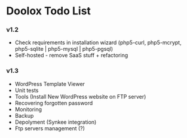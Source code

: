 Doolox Todo List
================

### v1.2 ###

* Check requirements in installation wizard (php5-curl, php5-mcrypt, php5-sqlite | php5-mysql | php5-pgsql)
* Self-hosted - remove SaaS stuff + refactoring

### v1.3 ###

* WordPress Template Viewer
* Unit tests
* Tools (Install New WordPress website on FTP server)
* Recovering forgotten password
* Monitoring
* Backup
* Depolyment (Synkee integration)
* Ftp servers management (?)